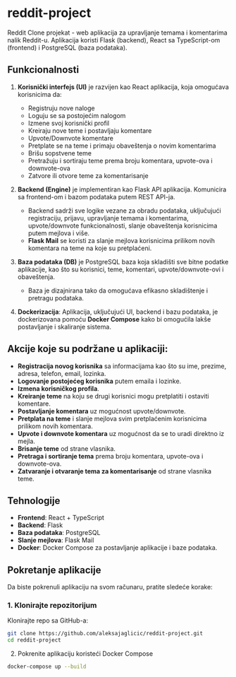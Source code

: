# reddit-project

Reddit Clone projekat - web aplikacija za upravljanje temama i komentarima nalik Reddit-u. Aplikacija koristi Flask (backend), React sa TypeScript-om (frontend) i PostgreSQL (baza podataka). 

## Funkcionalnosti

1. **Korisnički interfejs (UI)** je razvijen kao React aplikacija, koja omogućava korisnicima da:
   - Registruju nove naloge
   - Loguju se sa postojećim nalogom
   - Izmene svoj korisnički profil
   - Kreiraju nove teme i postavljaju komentare
   - Upvote/Downvote komentare
   - Pretplate se na teme i primaju obaveštenja o novim komentarima
   - Brišu sopstvene teme
   - Pretražuju i sortiraju teme prema broju komentara, upvote-ova i downvote-ova
   - Zatvore ili otvore teme za komentarisanje

2. **Backend (Engine)** je implementiran kao Flask API aplikacija. Komunicira sa frontend-om i bazom podataka putem REST API-ja. 
   - Backend sadrži sve logike vezane za obradu podataka, uključujući registraciju, prijavu, upravljanje temama i komentarima, upvote/downvote funkcionalnosti, slanje obaveštenja korisnicima putem mejlova i više.
   - **Flask Mail** se koristi za slanje mejlova korisnicima prilikom novih komentara na teme na koje su pretplaćeni.

3. **Baza podataka (DB)** je PostgreSQL baza koja skladišti sve bitne podatke aplikacije, kao što su korisnici, teme, komentari, upvote/downvote-ovi i obaveštenja. 
   - Baza je dizajnirana tako da omogućava efikasno skladištenje i pretragu podataka.

4. **Dockerizacija**: Aplikacija, uključujući UI, backend i bazu podataka, je dockerizovana pomoću **Docker Compose** kako bi omogućila lakše postavljanje i skaliranje sistema.

## Akcije koje su podržane u aplikaciji:
- **Registracija novog korisnika** sa informacijama kao što su ime, prezime, adresa, telefon, email, lozinka.
- **Logovanje postojećeg korisnika** putem emaila i lozinke.
- **Izmena korisničkog profila**.
- **Kreiranje teme** na koju se drugi korisnici mogu pretplatiti i ostaviti komentare.
- **Postavljanje komentara** uz mogućnost upvote/downvote.
- **Pretplata na teme** i slanje mejlova svim pretplaćenim korisnicima prilikom novih komentara.
- **Upvote i downvote komentara** uz mogućnost da se to uradi direktno iz mejla.
- **Brisanje teme** od strane vlasnika.
- **Pretraga i sortiranje tema** prema broju komentara, upvote-ova i downvote-ova.
- **Zatvaranje i otvaranje tema za komentarisanje** od strane vlasnika teme.

## Tehnologije
- **Frontend**: React + TypeScript
- **Backend**: Flask
- **Baza podataka**: PostgreSQL
- **Slanje mejlova**: Flask Mail
- **Docker**: Docker Compose za postavljanje aplikacije i baze podataka.

## Pokretanje aplikacije

Da biste pokrenuli aplikaciju na svom računaru, pratite sledeće korake:

### 1. Klonirajte repozitorijum

Klonirajte repo sa GitHub-a:

```bash
git clone https://github.com/aleksajaglicic/reddit-project.git
cd reddit-project
```
2. Pokrenite aplikaciju koristeći Docker Compose
```bash
docker-compose up --build
```
